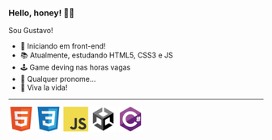 ### Hello, honey! 🌈💬
Sou Gustavo! <ion-icon name="flower-outline"></ion-icon>

- 📝 Iniciando em front-end!
- 📚 Atualmente, estudando HTML5, CSS3 e JS
- 🕹 Game deving nas horas vagas
- 🌻 Qualquer pronome...
- 🎠 Viva la vida!
<hr>
<div>
  <img src='https://github.com/devicons/devicon/blob/master/icons/html5/html5-original.svg' alt='...' width='50px'>
  <img src='https://github.com/devicons/devicon/blob/master/icons/css3/css3-original.svg' alt='...' width='50px'>
  <img src='https://github.com/devicons/devicon/blob/master/icons/javascript/javascript-original.svg' alt='...' width='50px'>
  <img src='https://github.com/devicons/devicon/blob/master/icons/unity/unity-original.svg' alt='...' width='50px'>
  <img src='https://github.com/devicons/devicon/blob/master/icons/csharp/csharp-original.svg' alt='...' width='50px'>
</div>

<script type="module" src="https://unpkg.com/ionicons@7.1.0/dist/ionicons/ionicons.esm.js"></script>
<script nomodule src="https://unpkg.com/ionicons@7.1.0/dist/ionicons/ionicons.js"></script>
